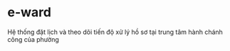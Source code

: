 # e-ward
Hệ thống đặt lịch và theo dõi tiến độ xử lý hồ sơ tại trung tâm hành chánh công của phường
